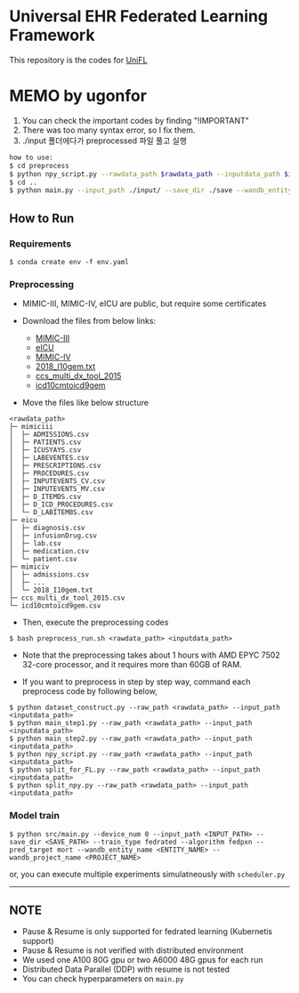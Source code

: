 # Universal EHR Federated Learning Framework
This repository is the codes for [UniFL](https://arxiv.org/abs/2211.07300)

# MEMO by ugonfor

1. You can check the important codes by finding "!IMPORTANT"
2. There was too many syntax error, so I fix them.
3. ./input 폴더에다가 preprocessed 파일 풀고 실행
```bash
how to use:
$ cd preprocess
$ python npy_script.py --rawdata_path $rawdata_path --inputdata_path $inputdata_path  # 원래 오래걸림
$ cd ..
$ python main.py --input_path ./input/ --save_dir ./save --wandb_entity_name test_entity --wandb_project_name test_proj
```





## How to Run
### Requirements
```
$ conda create env -f env.yaml
```

### Preprocessing
- MIMIC-III, MIMIC-IV, eICU are public, but require some certificates
- Download the files from below links: 
    - [MIMIC-III](https://physionet.org/content/mimiciii/1.4/)
    - [eICU](https://physionet.org/content/eicu-crd/2.0/)
    - [MIMIC-IV](https://physionet.org/content/mimiciv/0.3/)
    - [2018_I10gem.txt](https://www.cms.gov/Medicare/Coding/ICD10/Downloads/2018-ICD-10-CM-General-Equivalence-Mappings.zip)
    - [ccs_multi_dx_tool_2015](https://www.hcup-us.ahrq.gov/toolssoftware/ccs/Multi_Level_CCS_2015.zip)
    - [icd10cmtoicd9gem](https://data.nber.org/gem/icd10cmtoicd9gem.csv)

- Move the files like below structure
```
<rawdata_path>
├─ mimiciii
│  ├─ ADMISSIONS.csv
│  ├─ PATIENTS.csv
│  ├─ ICUSYAYS.csv
│  ├─ LABEVENTES.csv
│  ├─ PRESCRIPTIONS.csv
│  ├─ PROCEDURES.csv
│  ├─ INPUTEVENTS_CV.csv
│  ├─ INPUTEVENTS_MV.csv
│  ├─ D_ITEMDS.csv
│  ├─ D_ICD_PROCEDURES.csv
│  └─ D_LABITEMBS.csv
├─ eicu
│  ├─ diagnosis.csv
│  ├─ infusionDrug.csv
│  ├─ lab.csv
│  ├─ medication.csv
│  └─ patient.csv
├─ mimiciv
│  ├─ admissions.csv
│  ├─ ...
│  └─ 2018_I10gem.txt
├─ ccs_multi_dx_tool_2015.csv
└─ icd10cmtoicd9gem.csv

```

- Then, execute the preprocessing codes
```
$ bash preprocess_run.sh <rawdata_path> <inputdata_path>
```
- Note that the preprocessing takes about 1 hours with AMD EPYC 7502 32-core processor, and it requires more than 60GB of RAM.

- If you want to preprocess in step by step way, command each preprocess code by following below,
```
$ python dataset_construct.py --raw_path <rawdata_path> --input_path <inputdata_path>
$ python main_step1.py --raw_path <rawdata_path> --input_path <inputdata_path>
$ python main_step2.py --raw_path <rawdata_path> --input_path <inputdata_path>
$ python npy_script.py --raw_path <rawdata_path> --input_path <inputdata_path>
$ python split_for_FL.py --raw_path <rawdata_path> --input_path <inputdata_path>
$ python split_npy.py --raw_path <rawdata_path> --input_path <inputdata_path>
```


### Model train
```
$ python src/main.py --device_num 0 --input_path <INPUT_PATH> --save_dir <SAVE_PATH> --train_type fedrated --algorithm fedpxn --pred_target mort --wandb_entity_name <ENTITY_NAME> --wandb_project_name <PROJECT_NAME>
```
or, you can execute multiple experiments simulatneously with `scheduler.py`

---
## NOTE
- Pause & Resume is only supported for fedrated learning (Kubernetis support)
- Pause & Resume is not verified with distributed environment
- We used one A100 80G gpu or two A6000 48G gpus for each run
- Distributed Data Parallel (DDP) with resume is not tested
- You can check hyperparameters on `main.py`